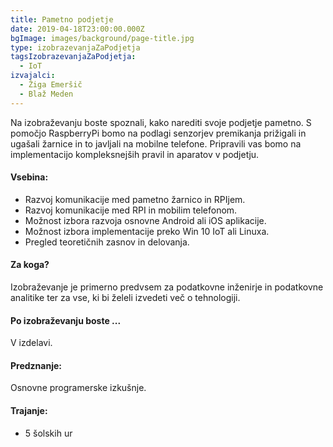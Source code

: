 ```yaml
---
title: Pametno podjetje
date: 2019-04-18T23:00:00.000Z
bgImage: images/background/page-title.jpg
type: izobrazevanjaZaPodjetja
tagsIzobrazevanjaZaPodjetja:
  - IoT
izvajalci:
  - Žiga Emeršič
  - Blaž Meden
---
```

Na izobraževanju boste spoznali, kako narediti svoje podjetje pametno. S pomočjo RaspberryPi bomo na podlagi senzorjev premikanja prižigali in ugašali žarnice in to javljali na mobilne telefone. Pripravili vas bomo na implementacijo kompleksnejših pravil in aparatov v podjetju.

#### Vsebina:

* Razvoj komunikacije med pametno žarnico in RPIjem.
* Razvoj komunikacije med RPI in mobilim telefonom.
* Možnost izbora razvoja osnovne Android ali iOS aplikacije.
* Možnost izbora implementacije preko Win 10 IoT ali Linuxa.
* Pregled teoretičnih zasnov in delovanja.

#### Za koga?

Izobraževanje je primerno predvsem za podatkovne inženirje in podatkovne analitike ter za vse, ki bi želeli izvedeti več o tehnologiji.

#### Po izobraževanju boste ...

V izdelavi.

#### Predznanje:

Osnovne programerske izkušnje.

#### Trajanje:

* 5 šolskih ur

